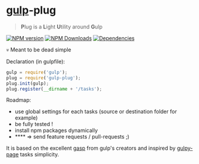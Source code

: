 # [gulp](https://github.com/wearefractal/gulp)-plug
> **P**lug is a **L**ight **U**tility around **G**ulp

[![NPM version](http://img.shields.io/npm/v/gulp-plug.svg?style=flat)](https://www.npmjs.org/package/gulp-plug)
[![NPM Downloads](http://img.shields.io/npm/dm/gulp-plug.svg?style=flat)](https://www.npmjs.org/package/gulp-plug)
[![Dependencies](http://img.shields.io/gemnasium/vbrajon/gulp-plug.svg?style=flat)](https://gemnasium.com/atom-angular/gulp-plug)

:skull: Meant to be dead simple

Declaration (in gulpfile):
```js
gulp = require('gulp');
plug = require('gulp-plug');
plug.init(gulp);
plug.register(__dirname + '/tasks');
```

Roadmap:

- use global settings for each tasks (source or destination folder for example)
- be fully tested !
- install npm packages dynamically
- **** => send feature requests / pull-requests ;)

It is based on the excellent [gasp](https://github.com/wearefractal/gasp) from gulp's creators
and inspired by [gulpy-page](https://github.com/davinov/gulpy-pages) tasks simplicity.
